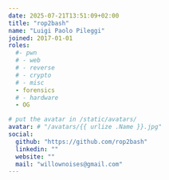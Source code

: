 ```yaml
---
date: 2025-07-21T13:51:09+02:00
title: "rop2bash"
name: "Luigi Paolo Pileggi"
joined: 2017-01-01
roles:
  #- pwn
  # - web
  # - reverse
  # - crypto
  # - misc
  - forensics
  # - hardware
  - OG

# put the avatar in /static/avatars/
avatar: # "/avatars/{{ urlize .Name }}.jpg"
social:
  github: "https://github.com/rop2bash"
  linkedin: ""
  website: ""
  mail: "willownoises@gmail.com"
---
```

